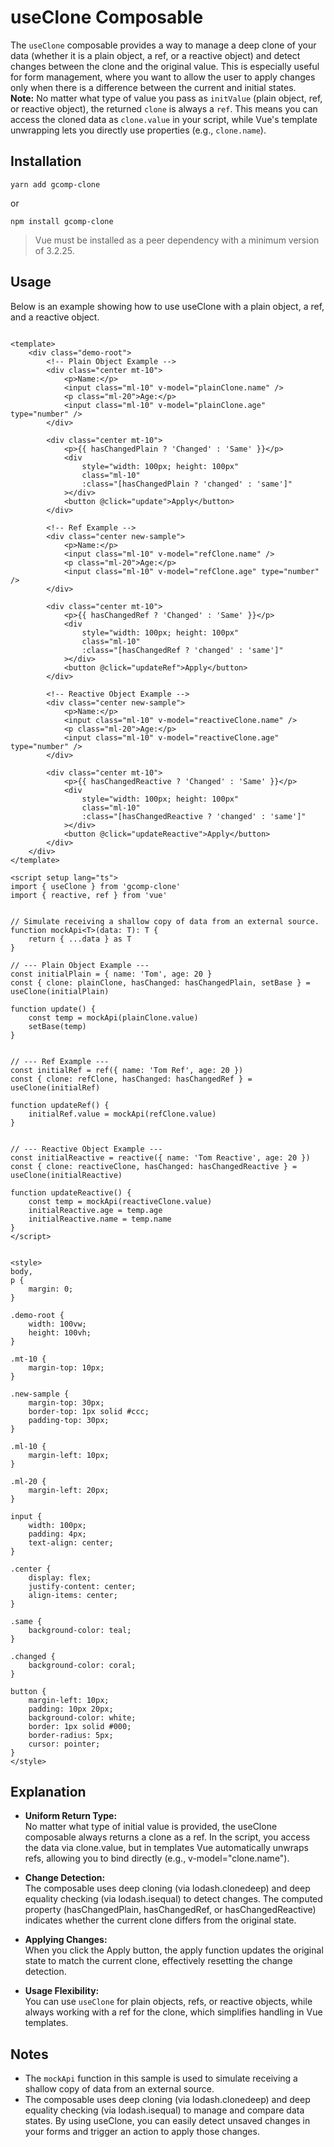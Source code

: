 # useClone Composable

The `useClone` composable provides a way to manage a deep clone of your data (whether it is a plain object, a ref, or a reactive object) and detect changes between the clone and the original value. This is especially useful for form management, where you want to allow the user to apply changes only when there is a difference between the current and initial states.  
**Note:** No matter what type of value you pass as `initValue` (plain object, ref, or reactive object), the returned `clone` is always a `ref`. This means you can access the cloned data as `clone.value` in your script, while Vue's template unwrapping lets you directly use properties (e.g., `clone.name`).
## Installation
```shell
yarn add gcomp-clone
```
or
```shell
npm install gcomp-clone
```
> Vue must be installed as a peer dependency with a minimum version of 3.2.25.
## Usage
Below is an example showing how to use useClone with a plain object, a ref, and a reactive object.
```vue

<template>
    <div class="demo-root">
        <!-- Plain Object Example -->
        <div class="center mt-10">
            <p>Name:</p>
            <input class="ml-10" v-model="plainClone.name" />
            <p class="ml-20">Age:</p>
            <input class="ml-10" v-model="plainClone.age" type="number" />
        </div>

        <div class="center mt-10">
            <p>{{ hasChangedPlain ? 'Changed' : 'Same' }}</p>
            <div
                style="width: 100px; height: 100px"
                class="ml-10"
                :class="[hasChangedPlain ? 'changed' : 'same']"
            ></div>
            <button @click="update">Apply</button>
        </div>

        <!-- Ref Example -->
        <div class="center new-sample">
            <p>Name:</p>
            <input class="ml-10" v-model="refClone.name" />
            <p class="ml-20">Age:</p>
            <input class="ml-10" v-model="refClone.age" type="number" />
        </div>

        <div class="center mt-10">
            <p>{{ hasChangedRef ? 'Changed' : 'Same' }}</p>
            <div
                style="width: 100px; height: 100px"
                class="ml-10"
                :class="[hasChangedRef ? 'changed' : 'same']"
            ></div>
            <button @click="updateRef">Apply</button>
        </div>

        <!-- Reactive Object Example -->
        <div class="center new-sample">
            <p>Name:</p>
            <input class="ml-10" v-model="reactiveClone.name" />
            <p class="ml-20">Age:</p>
            <input class="ml-10" v-model="reactiveClone.age" type="number" />
        </div>

        <div class="center mt-10">
            <p>{{ hasChangedReactive ? 'Changed' : 'Same' }}</p>
            <div
                style="width: 100px; height: 100px"
                class="ml-10"
                :class="[hasChangedReactive ? 'changed' : 'same']"
            ></div>
            <button @click="updateReactive">Apply</button>
        </div>
    </div>
</template>

<script setup lang="ts">
import { useClone } from 'gcomp-clone'
import { reactive, ref } from 'vue'


// Simulate receiving a shallow copy of data from an external source.
function mockApi<T>(data: T): T {
    return { ...data } as T
}

// --- Plain Object Example ---
const initialPlain = { name: 'Tom', age: 20 }
const { clone: plainClone, hasChanged: hasChangedPlain, setBase } = useClone(initialPlain)

function update() {
    const temp = mockApi(plainClone.value)
    setBase(temp)
}


// --- Ref Example ---
const initialRef = ref({ name: 'Tom Ref', age: 20 })
const { clone: refClone, hasChanged: hasChangedRef } = useClone(initialRef)

function updateRef() {
    initialRef.value = mockApi(refClone.value)
}


// --- Reactive Object Example ---
const initialReactive = reactive({ name: 'Tom Reactive', age: 20 })
const { clone: reactiveClone, hasChanged: hasChangedReactive } = useClone(initialReactive)

function updateReactive() {
    const temp = mockApi(reactiveClone.value)
    initialReactive.age = temp.age
    initialReactive.name = temp.name
}
</script>


<style>
body,
p {
    margin: 0;
}

.demo-root {
    width: 100vw;
    height: 100vh;
}

.mt-10 {
    margin-top: 10px;
}

.new-sample {
    margin-top: 30px;
    border-top: 1px solid #ccc;
    padding-top: 30px;
}

.ml-10 {
    margin-left: 10px;
}

.ml-20 {
    margin-left: 20px;
}

input {
    width: 100px;
    padding: 4px;
    text-align: center;
}

.center {
    display: flex;
    justify-content: center;
    align-items: center;
}

.same {
    background-color: teal;
}

.changed {
    background-color: coral;
}

button {
    margin-left: 10px;
    padding: 10px 20px;
    background-color: white;
    border: 1px solid #000;
    border-radius: 5px;
    cursor: pointer;
}
</style>

```
## Explanation
+ **Uniform Return Type:**  
No matter what type of initial value is provided, the useClone composable always 
returns a clone as a ref. In the script, you access the data via clone.value, 
but in templates Vue automatically unwraps refs, allowing you to bind directly 
(e.g., v-model="clone.name").

+ **Change Detection:**  
  The composable uses deep cloning (via lodash.clonedeep) and deep equality checking 
(via lodash.isequal) to detect changes. The computed property 
(hasChangedPlain, hasChangedRef, or hasChangedReactive) indicates whether the current clone 
differs from the original state.

+ **Applying Changes:**  
When you click the Apply button, the apply function updates the original state to match 
the current clone, effectively resetting the change detection.

+ **Usage Flexibility:**  
You can use `useClone` for plain objects, refs, or reactive objects, while always working 
with a ref for the clone, which simplifies handling in Vue templates.



## Notes
+ The `mockApi` function in this sample is used to simulate receiving a shallow copy of data from an external source.
+ The composable uses deep cloning (via lodash.clonedeep) and deep equality checking (via lodash.isequal) to manage and compare data states.
By using useClone, you can easily detect unsaved changes in your forms and trigger an action to apply those changes.
